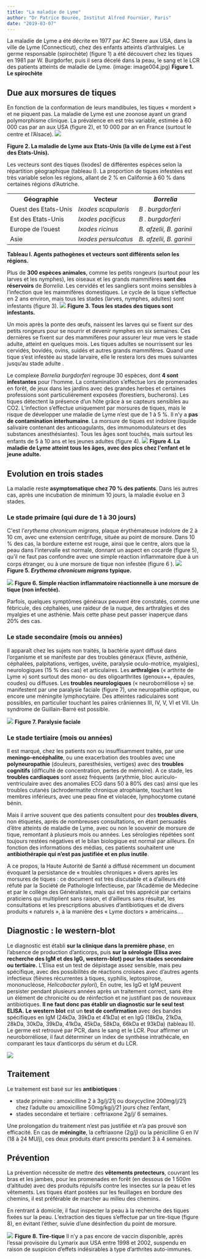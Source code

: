 ```yaml
---
title: "La maladie de Lyme"
author: "Dr Patrice Bourée, Institut Alfred Fournier, Paris"
date: "2019-03-07"
---
```


La maladie de Lyme a été décrite en 1977 par AC Steere aux USA, dans la ville de Lyme (Connecticut), chez des enfants atteints d’arthralgies. Le germe responsable (spirochète) (figure 1) a été découvert chez les tiques en 1981 par W. Burgdorfer, puis il sera décelé dans la peau, le sang et le LCR des patients atteints de maladie de Lyme.
(image: image004.jpg)
**Figure 1. Le spirochète**
## Due aux morsures de tiques
En fonction de la conformation de leurs mandibules, les tiques « mordent » et ne piquent pas. La maladie de Lyme est une zoonose ayant un grand polymorphisme clinique. La prévalence en est très variable, estimée à 60 000 cas par an aux USA (figure 2), et 10 000 par an en France (surtout le centre et l’Alsace). 
![](image005.png)

**Figure 2. La maladie de Lyme aux Etats-Unis (la ville de Lyme est à l'est des Etats-Unis).**

Les vecteurs sont des tiques (Ixodes) de différentes espèces selon la répartition géographique (tableau I). La proportion de tiques infestées est très variable selon les régions, allant de 2 % en Californie à 60 % dans certaines régions d’Autriche.

<table>
  <tr>
    <th><strong>Géographie</strong>
    <th><strong>Vecteur</strong>
    <th><em>Borrelia</em</th>
  </tr>
  <tr>
    <td>Ouest des Etats-Unis</td>
    <td><em>Ixodes scapularis</em</td>
    <td><em>B . burgdorferi</em</td>
  </tr>
  <tr>
    <td>Est des Etats-Unis</td>
    <td><em>Ixodes pacificus</em</td>
    <td><em>B . burgdorferi</em</td>
  </tr>
  <tr>
    <td>Europe de l’ouest</td>
    <td><em>Ixodes ricinus</em</td>
    <td><em>B. afzelii, B. garinii</em</td>
  </tr>
  <tr>
    <td>Asie</td>
    <td><em>Ixodes persulcatus</em</td>
    <td><em>B. afzelii, B. garinii</em</td>
  </tr>
</table>

**Tableau I. Agents pathogènes et vecteurs sont différents selon les régions.**

Plus de **300 espèces animales**, comme les petits rongeurs (surtout pour les larves et les nymphes), les oiseaux et les grands mammifères **sont des réservoirs** de *Borrelia*. Les cervidés et les sangliers sont moins sensibles à l’infection que les mammifères domestiques. 
Le cycle de la tique s’effectue en 2 ans environ, mais tous les stades (larves, nymphes, adultes) sont infestants (figure 3). 
![](image007.png)
**Figure 3. Tous les stades des tiques sont infestants.**

Un mois après la ponte des œufs, naissent les larves qui se fixent sur des petits rongeurs pour se nourrir et devenir nymphes en six semaines. Ces dernières se fixent sur des mammifères pour assurer leur mue vers le stade adulte, atteint en quelques mois. Les tiques adultes se nourrissent sur les cervidés, bovidés, ovins, suidés et autres grands mammifères. Quand une tique s’est infestée au stade larvaire, elle le restera lors des mues suivantes jusqu’au stade adulte .

Le complexe *Borrelia burgdorferi* regroupe 30 espèces, dont **4 sont infestantes** pour l’homme. La contamination s’effectue lors de promenades en forêt, de jeux dans les jardins avec des grandes herbes et certaines professions sont particulièrement exposées (forestiers, bucherons).
 Les tiques détectent la présence d’un hôte grâce à se capteurs sensibles au CO2. L’infection s’effectue uniquement par morsures de tiques, mais le risque de développer une maladie de Lyme n’est que de 1 à 5 %. 
Il n’y a **pas de contamination interhumaine**. La morsure de tiques est indolore (liquide salivaire contenant des anticoagulants, des immunomodulateurs et des substances anesthésiantes). Tous les âges sont touchés, mais surtout les enfants de 5 à 10  ans et les jeunes adultes (figure 4). 
![](image009.png)
**Figure 4. La maladie de Lyme atteint tous les âges, avec des pics chez l'enfant et le jeune adulte.**



## Evolution en trois stades
La maladie reste **asymptomatique chez 70 % des patients**. Dans les autres cas, après une incubation de minimum 10 jours, la maladie évolue en 3 stades. 

### Le stade primaire (qui dure de 1 à 30 jours)
C'est l’*erythema chronicum migrans*, plaque érythémateuse indolore de 2 à 10 cm, avec une extension centrifuge, située au point de morsure. Dans 10 % des cas, la bordure externe est rouge, ainsi que le centre, alors que la peau dans l’intervalle est normale, donnant un aspect en cocarde (figure 5), qu’il ne faut pas confondre avec une simple réaction inflammatoire due à un corps étranger, ou à une morsure de tique non infestée (figure 6 ). 
![](image012.gif)
**Figure 5. *Erythema chronicum migrans* typique.**

![](image013.png)
**Figure 6. Simple réaction inflammatoire réactionnelle à une morsure de tique (non infectée).**

Parfois, quelques symptômes généraux peuvent être constatés, comme une fébricule, des céphalées, une raideur de la nuque, des arthralgies et des myalgies et une asthénie. Mais cette phase peut passer inaperçue dans 20% des cas.

### Le stade secondaire (mois ou années)
Il apparaît chez les sujets non traités, la bactérie ayant diffusé dans l’organisme et se manifeste par des troubles généraux (fièvre, asthénie, céphalées, palpitations, vertiges, uvéite, paralysie oculo-motrice, myalgies), neurologiques (15 % des cas) et articulaires. 
Les **arthralgies** (« arthrite de Lyme ») sont surtout des mono- ou des oligoarthrites (genoux++, épaules, coudes) ou diffuses. 
Les **troubles neurologiques** (« neuroborréliose ») se manifestent par une paralysie faciale (figure 7), une neuropathie optique, ou encore une méningite lymphocytaire. Des atteintes radiculaires sont possibles, en particulier touchant les paires crâniennes III, IV, V, VI et VII. Un syndrome de Guillain-Barré est possible. 

![](image015.jpg)
**Figure 7. Paralysie faciale**

### Le stade tertiaire (mois ou années) 
Il est marqué, chez les patients non ou insuffisamment traités, par une **meningo-encéphalite**, ou une exacerbation des troubles avec une **polyneuropathie** (douleurs, paresthésies, vertiges) avec des **troubles cognitifs** (difficulté de concentration, pertes de mémoire). 
A ce stade, les **troubles cardiaques** sont assez fréquents (arythmie, bloc auriculo-ventriculaire avec des anomalies ECG dans 50 à 80% des cas) ainsi que les troubles cutanés (achrodermatite chronique atrophiante, touchant les membres inférieurs, avec une peau fine et violacée, lymphocytome cutané bénin.

Mais il arrive souvent que des patients consultent pour des **troubles divers**, non étiquetés, après de nombreuses consultations, en étant persuadés d’être atteints de maladie de Lyme, avec ou non le souvenir de morsure de tique, remontant à plusieurs mois ou années. 
Les sérologies répétées sont toujours restées négatives et le bilan biologique est normal par ailleurs. En fonction des informations des médias, ces patients souhaitent une **antibiothérapie qui n’est pas justifiée et en plus inutile**. 

A ce propos, la Haute Autorité de Santé a diffusé récemment un document évoquant la persistance de « troubles chroniques » divers après les morsures de tiques : ce document est très discutable et a d’ailleurs été réfuté par la Société de Pathologie Infectieuse, par l’Académie de Médecine et par le collège des Généralistes, mais qui est très apprécié par certains praticiens qui multiplient sans raison, et d’ailleurs sans résultat, les consultations et les prescriptions abusives d’antibiotiques et de divers produits « naturels », à la manière des « Lyme doctors » américains.…

## Diagnostic : le western-blot 
Le diagnostic est établi **sur la clinique dans la première phase**, en l’absence de production d’anticorps, puis **sur la sérologie (Elisa avec recherche des IgM et des IgG, western-blot) pour les stades secondaire ou tertiaire.**
L’Elisa est un test de dépistage assez sensible, mais peu spécifique, avec des possibilités de réactions croisées avec d’autres agents infectieux (fièvres récurrentes à tiques, syphilis, leptospirose, mononucléose, *Helicobacter pylori*), En outre, les IgG et IgM peuvent persister pendant plusieurs années après un traitement correct, sans être un élément de chronicité ou de réinfection et ne justifiant pas de nouveaux antibiotiques. 
**Il ne faut donc pas établir un diagnostic sur le seul test ELISA.**
**Le western blot** est un **test de confirmation** avec des bandes spécifiques en IgM (24kDa, 39kDa et 41kDa) et en IgG (18kDa, 21kDa, 28kDa, 30kDa, 39kDa, 41kDa, 45kDa, 58kDa, 66kDa et 93kDa) (tableau II). Le germe est retrouvé par PCR, dans le sang et le LCR.  Pour affirmer un neuroborréliose, il faut déterminer un index de synthèse intrathécale, en comparant les taux d’anticorps du sérum et du LCR. 

![](image001.png)
## Traitement
Le traitement est basé sur les **antibiotiques** : 
- stade primaire : amoxicilline  2 à 3g/j/21j ou doxycycline 200mg/j/21j chez l’adulte ou amoxicilline 50mg/kg/j/21 jours chez l’enfant, 
- stades secondaire et tertiaire : ceftriaxone 2g/j/ 6 semaines. 

Une prolongation du traitement n’est pas justifiée et n’a pas prouvé son efficacité. 
En cas de **méningite**, la ceftriaxone (2g/j) ou la pénicilline G en IV (18 à 24 MU/j), ces deux produits étant prescrits pendant 3 à 4 semaines. 

## Prévention
La prévention nécessite de mettre des **vêtements protecteurs**, couvrant les bras et les jambes, pour les promenades en forêt (en dessous de 1 500m d’altitude) avec des produits répulsifs contre les insectes sur la peau et les vêtements. Les tiques étant postées sur les feuillages en bordure des chemins, il est préférable de marcher au milieu des chemins. 

En rentrant à domicile, il faut inspecter la peau à la recherche des tiques fixées sur la peau. L’extraction des tiques s’effectue par un tire-tique (figure 8), en évitant l’éther, suivie d’une désinfection du point de morsure. 

![](image018.gif)
**Figure 8. Tire-tique**
Il n’y a pas encore de vaccin disponible, après l’essai provisoire du Lymarix aux USA entre 1998 et 2002, suspendu en raison de suspicion d’effets indésirables à type d’arthrites auto-immunes.